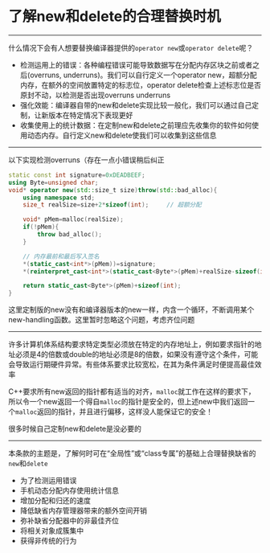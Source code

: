 # 了解new和delete的合理替换时机

---

什么情况下会有人想要替换编译器提供的`operator new`或`operator delete`呢？

- 检测运用上的错误：各种编程错误可能导致数据写在分配内存区块之前或者之后(overruns, underruns)。我们可以自行定义一个operator new，超额分配内存，在额外的空间放置特定的标志位，operator delete检查上述标志位是否原封不动，以检测是否出现overruns underruns
- 强化效能：编译器自带的new和delete实现比较一般化，我们可以通过自己定制，让新版本在特定情况下表现更好
- 收集使用上的统计数据：在定制new和delete之前理应先收集你的软件如何使用动态内存。自行定义new和delete使我们可以收集到这些信息

---

以下实现检测overruns（存在一点小错误稍后纠正

```cpp
static const int signature=0xDEADBEEF;
using Byte=unsigned char;
void* operator new(std::size_t size)throw(std::bad_alloc){
    using namespace std;
    size_t realSize=size+2*sizeof(int);     // 超额分配

    void* pMem=malloc(realSize);
    if(!pMem){
        throw bad_alloc();
    }

    // 内存最前和最后写入签名
    *(static_cast<int*>(pMem))=signature;
    *(reinterpret_cast<int*>(static_cast<Byte*>(pMem)+realSize-sizeof(int)))=signature;

    return static_cast<Byte*>(pMem)+sizeof(int);
}
```

这里定制版的new没有和编译器版本的new一样，内含一个循环，不断调用某个new-handling函数。这里暂时忽略这个问题，考虑齐位问题

---

许多计算机体系结构要求特定类型必须放在特定的内存地址上，例如要求指针的地址必须是4的倍数或double的地址必须是8的倍数，如果没有遵守这个条件，可能会导致运行期硬件异常。有些体系要求比较宽松，在其为条件满足时便提高最佳效率

C++要求所有new返回的指针都有适当的对齐，`malloc`就工作在这样的要求下，所以令一个new返回一个得自`malloc`的指针是安全的，但上述new中我们返回一个`malloc`返回的指针，并且进行偏移，这样没人能保证它的安全！

很多时候自己定制new和delete是没必要的

---

本条款的主题是，了解何时可在“全局性”或“class专属”的基础上合理替换缺省的`new`和`delete`

- 为了检测运用错误
- 手机动态分配内存使用统计信息
- 增加分配和归还的速度
- 降低缺省内存管理器带来的额外空间开销
- 弥补缺省分配器中的非最佳齐位
- 将相关对象成簇集中
- 获得非传统的行为